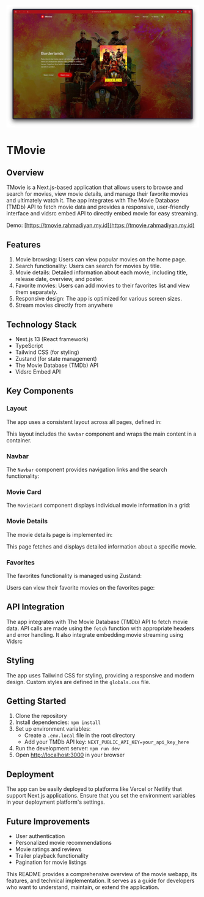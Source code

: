 ![DEMO](ss.jpg)

# TMovie

## Overview

TMovie is a Next.js-based application that allows users to browse and search for movies, view movie details, and manage their favorite movies and ultimately watch it. The app integrates with The Movie Database (TMDb) API to fetch movie data and provides a responsive, user-friendly interface and vidsrc embed API to directly embed movie for easy streaming.

Demo: [https://tmovie.rahmadiyan.my.id](https://tmovie.rahmadiyan.my.id)

## Features

1. Movie browsing: Users can view popular movies on the home page.
2. Search functionality: Users can search for movies by title.
3. Movie details: Detailed information about each movie, including title, release date, overview, and poster.
4. Favorite movies: Users can add movies to their favorites list and view them separately.
5. Responsive design: The app is optimized for various screen sizes.
6. Stream movies directly from anywhere

## Technology Stack

- Next.js 13 (React framework)
- TypeScript
- Tailwind CSS (for styling)
- Zustand (for state management)
- The Movie Database (TMDb) API
- Vidsrc Embed API

## Key Components

### Layout

The app uses a consistent layout across all pages, defined in:

This layout includes the `Navbar` component and wraps the main content in a container.

### Navbar

The `Navbar` component provides navigation links and the search functionality:

### Movie Card

The `MovieCard` component displays individual movie information in a grid:

### Movie Details

The movie details page is implemented in:

This page fetches and displays detailed information about a specific movie.

### Favorites

The favorites functionality is managed using Zustand:

Users can view their favorite movies on the favorites page:

## API Integration

The app integrates with The Movie Database (TMDb) API to fetch movie data. API calls are made using the `fetch` function with appropriate headers and error handling. It also integrate embedding movie streaming using Vidsrc

## Styling

The app uses Tailwind CSS for styling, providing a responsive and modern design. Custom styles are defined in the `globals.css` file.

## Getting Started

1. Clone the repository
2. Install dependencies: `npm install`
3. Set up environment variables:
   - Create a `.env.local` file in the root directory
   - Add your TMDb API key: `NEXT_PUBLIC_API_KEY=your_api_key_here`
4. Run the development server: `npm run dev`
5. Open [http://localhost:3000](http://localhost:3000) in your browser

## Deployment

The app can be easily deployed to platforms like Vercel or Netlify that support Next.js applications. Ensure that you set the environment variables in your deployment platform's settings.

## Future Improvements

- User authentication
- Personalized movie recommendations
- Movie ratings and reviews
- Trailer playback functionality
- Pagination for movie listings

This README provides a comprehensive overview of the movie webapp, its features, and technical implementation. It serves as a guide for developers who want to understand, maintain, or extend the application.